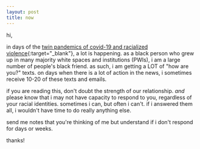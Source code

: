 ```yaml
---
layout: post
title: now
---
```


hi, 

in days of the [twin pandemics of covid-19 and racialized violence](https://www.storybasedstrategy.org/blog-full/in-defense-of-black-life-expanding-the-narrative-terrain-towards-abolition){:target="_blank"}, a lot is happening. as a black person who grew up in many majority white spaces and institutions (PWIs), i am a large number of people's black friend. as such, i am getting a LOT of "how are you?" texts. on days when there is a lot of action in the news, i sometimes receive 10-20 of these texts and emails. 

if you are reading this, don't doubt the strength of our relationship. *and* please know that i may not have capacity to respond to you, regardless of your racial identities. sometimes i can, but often i can't. if i answered them all, i wouldn't have time to do really anything else. 

send me notes that you're thinking of me but understand if i don't respond for days or weeks. 

thanks!